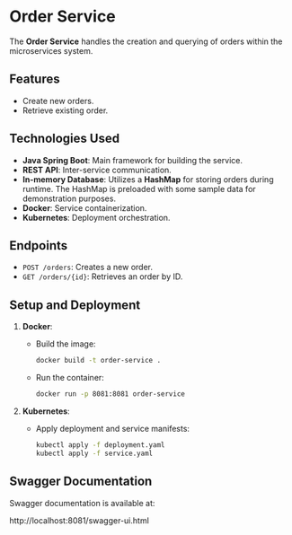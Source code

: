# Order Service

The **Order Service** handles the creation and querying of orders within the microservices system.

## Features

- Create new orders.
- Retrieve existing order.

## Technologies Used

- **Java Spring Boot**: Main framework for building the service.
- **REST API**: Inter-service communication.
- **In-memory Database**: Utilizes a **HashMap** for storing orders during runtime. The HashMap is preloaded with some sample data for demonstration purposes.
- **Docker**: Service containerization.
- **Kubernetes**: Deployment orchestration.

## Endpoints

- `POST /orders`: Creates a new order.
- `GET /orders/{id}`: Retrieves an order by ID.

## Setup and Deployment

1. **Docker**:
    - Build the image:
      ```bash
      docker build -t order-service .
      ```
    - Run the container:
      ```bash
      docker run -p 8081:8081 order-service
      ```

2. **Kubernetes**:
    - Apply deployment and service manifests:
      ```bash
      kubectl apply -f deployment.yaml
      kubectl apply -f service.yaml
      ```

## Swagger Documentation

Swagger documentation is available at:

http://localhost:8081/swagger-ui.html